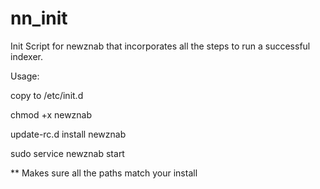 nn_init
=======

Init Script for newznab that incorporates all the steps to run a successful indexer.

Usage:

  copy to /etc/init.d

  chmod +x newznab
  
  update-rc.d install newznab
  
  sudo service newznab start
  
  ** Makes sure all the paths match your install
